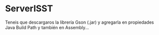 # ServerISST
Teneis que descargaros la librería Gson (.jar) y agregarla en propiedades Java Build Path y también en Assembly...   
